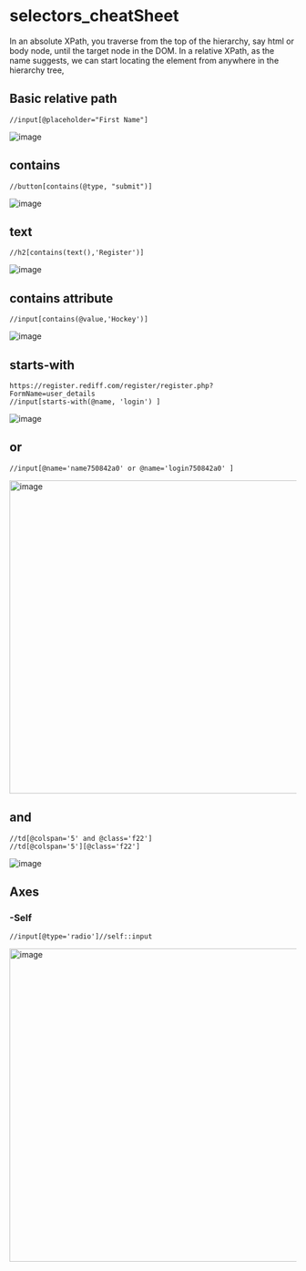 # selectors_cheatSheet

In an absolute XPath, you traverse from the top of the hierarchy, say html or body node, until the target node in the DOM. 
In a relative XPath, as the name suggests, we can start locating the element from anywhere in the hierarchy tree, 


## Basic relative path 
    //input[@placeholder="First Name"]

![image](https://user-images.githubusercontent.com/26559577/223581455-40e51172-1492-441d-8620-bdba3356398c.png)

## contains
    //button[contains(@type, "submit")]

![image](https://user-images.githubusercontent.com/26559577/223585218-576979ec-3c86-4db4-bdd1-f0c3579a75ef.png)

## text  
    //h2[contains(text(),'Register')]
    
![image](https://user-images.githubusercontent.com/26559577/223591516-5538ab54-d498-440a-bea0-b4ab83945749.png)

## contains attribute 
    //input[contains(@value,'Hockey')]

![image](https://user-images.githubusercontent.com/26559577/223591728-d5ebaf34-8ef5-447f-b499-25da0ea8b0b3.png)


## starts-with
    https://register.rediff.com/register/register.php?FormName=user_details 
    //input[starts-with(@name, 'login') ]

![image](https://user-images.githubusercontent.com/26559577/228932881-9d0b88a0-5ead-46e4-b744-13a7353213ec.png)

## or
    //input[@name='name750842a0' or @name='login750842a0' ] 

<img width="550" alt="image" src="https://user-images.githubusercontent.com/26559577/229135574-b36376bd-5c1f-4763-a5d8-32e33f649588.png">

## and 
    //td[@colspan='5' and @class='f22']
    //td[@colspan='5'][@class='f22']

![image](https://user-images.githubusercontent.com/26559577/229263417-259fa85f-69c9-4a9d-a30e-b47d4369695f.png)

## Axes 
### -Self

    //input[@type='radio']//self::input
    
<img width="550" alt="image" src="https://user-images.githubusercontent.com/26559577/229327525-5ba07933-9d86-4cac-a9b4-33dcb483b5fe.png">



